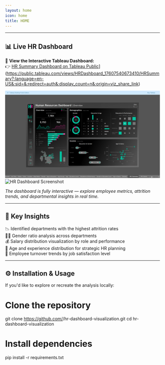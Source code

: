 ```yaml
---
layout: home
icon: home
title: HOME
---
```


---

## 📊 Live HR Dashboard

🔗 **View the Interactive Tableau Dashboard:**  
👉 [HR Summary Dashboard on Tableau Public](https://public.tableau.com/views/HRDashboard_17607540673410/HRSummary?:language=en-US&:sid=&:redirect=auth&:display_count=n&:origin=viz_share_link)](https://public.tableau.com/views/HRDashboard_17607540673410/HRSummary?:language=en-US&:sid=&:redirect=auth&:display_count=n&:origin=viz_share_link)

![HR Dashboard Screenshot](dashboard.png)
![HR Dashboard Screenshot](description.png)

*The dashboard is fully interactive — explore employee metrics, attrition trends, and departmental insights in real time.*

---

## 🧠 Key Insights

📉 Identified departments with the highest attrition rates  
👩‍💼 Gender ratio analysis across departments  
💰 Salary distribution visualization by role and performance  
📅 Age and experience distribution for strategic HR planning  
🔁 Employee turnover trends by job satisfaction level  

---

## ⚙️ Installation & Usage

If you'd like to explore or recreate the analysis locally:

# Clone the repository
git clone https://github.com/<your-username>/hr-dashboard-visualization.git
cd hr-dashboard-visualization

# Install dependencies
pip install -r requirements.txt
